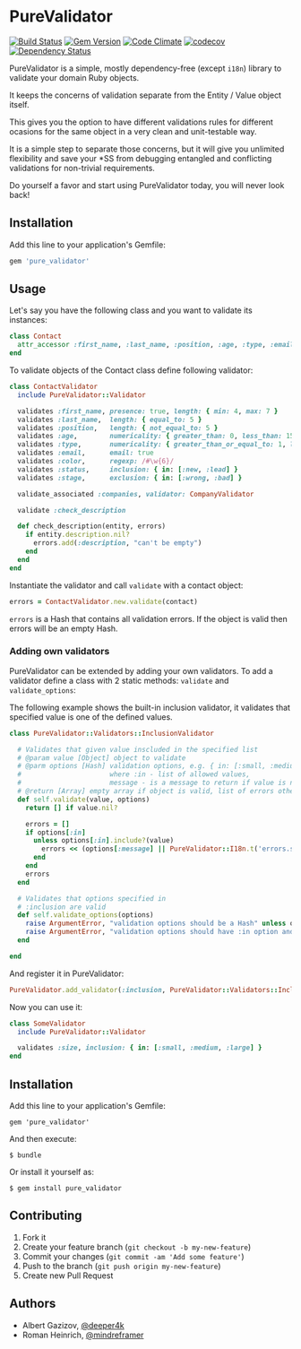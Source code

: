 # PureValidator
[![Build Status](https://travis-ci.org/ddd-ruby/pure_validator.svg)](https://travis-ci.org/ddd-ruby/pure_validator)
[![Gem Version](https://badge.fury.io/rb/pure_validator.svg)](http://badge.fury.io/rb/pure_validator)
[![Code Climate](https://codeclimate.com/github/ddd-ruby/pure_validator/badges/gpa.svg)](https://codeclimate.com/github/ddd-ruby/pure_validator)
[![codecov](https://codecov.io/gh/ddd-ruby/pure_validator/branch/master/graph/badge.svg)](https://codecov.io/gh/ddd-ruby/pure_validator)
[![Dependency Status](https://gemnasium.com/ddd-ruby/pure_validator.svg)](https://gemnasium.com/ddd-ruby/pure_validator)

PureValidator is a simple, mostly dependency-free (except `i18n`) library to validate your domain Ruby objects.

It keeps the concerns of validation separate from the Entity / Value object itself.

This gives you the option to have different validations rules for different ocasions for the same object in a very clean and unit-testable way.

It is a simple step to separate those concerns, but it will give you unlimited flexibility and save your *SS from debugging entangled and conflicting validations for non-trivial requirements.

Do yourself a favor and start using PureValidator today, you will never look back!

## Installation

Add this line to your application's Gemfile:

```ruby
gem 'pure_validator'
```

## Usage
Let's say you have the following class and you want to validate its instances:

```ruby
class Contact
  attr_accessor :first_name, :last_name, :position, :age, :type, :email, :color, :status, :stage, :description, :companies
end
```

To validate objects of the Contact class define following validator:

```ruby
class ContactValidator
  include PureValidator::Validator

  validates :first_name, presence: true, length: { min: 4, max: 7 }
  validates :last_name,  length: { equal_to: 5 }
  validates :position,   length: { not_equal_to: 5 }
  validates :age,        numericality: { greater_than: 0, less_than: 150 }
  validates :type,       numericality: { greater_than_or_equal_to: 1, less_than_or_equal_to: 5 }
  validates :email,      email: true
  validates :color,      regexp: /#\w{6}/
  validates :status,     inclusion: { in: [:new, :lead] }
  validates :stage,      exclusion: { in: [:wrong, :bad] }

  validate_associated :companies, validator: CompanyValidator

  validate :check_description

  def check_description(entity, errors)
    if entity.description.nil?
      errors.add(:description, "can't be empty")
    end
  end
end
```

Instantiate the validator and call `validate` with a contact object:

```ruby
errors = ContactValidator.new.validate(contact)
```

`errors` is a Hash that contains all validation errors.
If the object is valid then errors will be an empty Hash.

### Adding own validators

PureValidator can be extended by adding your own validators.
To add a validator define a class with 2 static methods: `validate` and `validate_options`:

The following example shows the built-in inclusion validator, it validates that specified value is one of the defined values.

```ruby
class PureValidator::Validators::InclusionValidator

  # Validates that given value inscluded in the specified list
  # @param value [Object] object to validate
  # @parm options [Hash] validation options, e.g. { in: [:small, :medium, :large], message: "not included in the list of allowed items" }
  #                      where :in - list of allowed values,
  #                      message - is a message to return if value is not included in the list
  # @return [Array] empty array if object is valid, list of errors otherwise
  def self.validate(value, options)
    return [] if value.nil?

    errors = []
    if options[:in]
      unless options[:in].include?(value)
        errors << (options[:message] || PureValidator::I18n.t('errors.should_be_included_in_list', list: options[:in]))
      end
    end
    errors
  end

  # Validates that options specified in
  # :inclusion are valid
  def self.validate_options(options)
    raise ArgumentError, "validation options should be a Hash" unless options.is_a?(Hash)
    raise ArgumentError, "validation options should have :in option and it should be an array of allowed values" unless options[:in].is_a?(Array)
  end

end
```

And register it in PureValidator:

```ruby
PureValidator.add_validator(:inclusion, PureValidator::Validators::InclusionValidator)
```

Now you can use it:

```ruby
class SomeValidator
  include PureValidator::Validator

  validates :size, inclusion: { in: [:small, :medium, :large] }
end
```

## Installation

Add this line to your application's Gemfile:

    gem 'pure_validator'

And then execute:

    $ bundle

Or install it yourself as:

    $ gem install pure_validator

## Contributing

1. Fork it
2. Create your feature branch (`git checkout -b my-new-feature`)
3. Commit your changes (`git commit -am 'Add some feature'`)
4. Push to the branch (`git push origin my-new-feature`)
5. Create new Pull Request


## Authors

- Albert Gazizov, [@deeper4k](https://twitter.com/deeper4k)
- Roman Heinrich, [@mindreframer](https://twitter.com/mindreframer)

